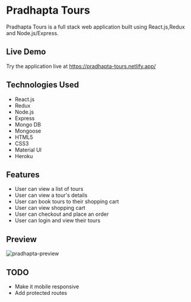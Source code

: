 # Pradhapta Tours

Pradhapta Tours is a full stack web application built using React.js,Redux and Node.js/Express.

## Live Demo

Try the application live at https://pradhapta-tours.netlify.app/

## Technologies Used

- React.js
- Redux
- Node.js
- Express
- Mongo DB
- Mongoose
- HTML5
- CSS3
- Material UI
- Heroku

## Features

- User can view a list of tours
- User can view a tour's details
- User can book tours to their shopping cart
- User can view shopping cart
- User can checkout and place an order
- User can login and view their tours

## Preview

![pradhapta-preview](./server/public/pradhapta-preview.png)

## TODO

- Make it mobile responsive
- Add protected routes
